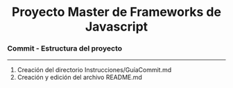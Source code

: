 

<h1 align="center">Proyecto Master de Frameworks de Javascript</h1>
<h3><b>Commit -</b> <strong>Estructura del proyecto</strong></h3>
<hr>
<ol>
  <li>Creación del directorio Instrucciones/GuíaCommit.md</li>
  <li>Creación y edición del archivo README.md</li>
</ol>

